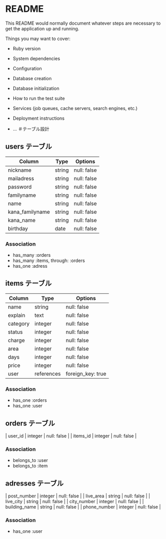 # README

This README would normally document whatever steps are necessary to get the
application up and running.

Things you may want to cover:

* Ruby version

* System dependencies

* Configuration

* Database creation

* Database initialization

* How to run the test suite

* Services (job queues, cache servers, search engines, etc.)

* Deployment instructions

* ...
＃テーブル設計

## users テーブル

| Column   | Type   | Options     |
| -------- | ------ | ----------- |
| nickname        | string  | null: false |
| mailadress      | string  | null: false |
| password        | string  | null: false |
| familyname      | string  | null: false |
| name            | string  | null: false |
| kana_familyname | string  | null: false |
| kana_name       | string  | null: false |
| birthday        | date    | null: false |

### Association

- has_many :orders
- has_many :items, through: :orders
- has_one :adress

## items テーブル

| Column | Type   | Options     |
| ------ | ------ | ----------- |
| name     | string     | null: false      |
| explain  | text       | null: false      |
| category | integer    | null: false      |
| status   | integer    | null: false      |
| charge   | integer    | null: false      |
| area     | integer    | null: false      |
| days     | integer    | null: false      |
| price    | integer    | null: false      |
| user     | references | foreign_key: true|

### Association

- has_one :orders
- has_one :user

## orders テーブル
| user_id  | integer | null: false |
| items_id | integer | null: false |

### Association

-  belongs_to :user
-  belongs_to :item 

## adresses テーブル
| post_number   | integer | null: false |
| live_area     | string  | null: false |
| live_city     | string  | null: false |
| city_number   | integer | null: false |
| building_name | string  | null: false |
| phone_number  | integer | null: false |

### Association

- has_one :user
